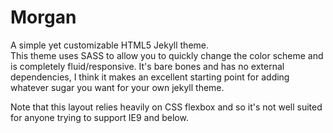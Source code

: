 # Morgan
A simple yet customizable HTML5 Jekyll theme.<br> 
This theme uses SASS to allow you to quickly change the color scheme and is completely fluid/responsive. It's bare bones and has no external dependencies, I think it makes an excellent starting point for adding whatever sugar you want for your own jekyll theme.<br>

<p>Note that this layout relies heavily on CSS flexbox and so it's not well suited for anyone trying to support IE9 and below.</p>
